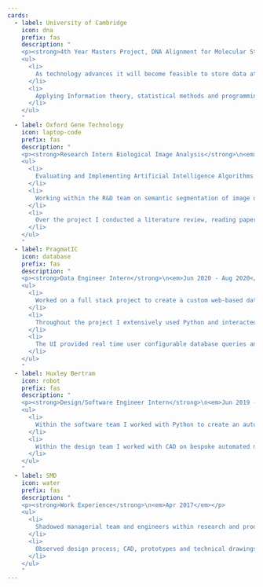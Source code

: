 ```yaml
---
cards:
  - label: University of Cambridge
    icon: dna
    prefix: fas
    description: "
    <p><strong>4th Year Masters Project, DNA Alignment for Molecular Storage </strong>\n<em>Oct 2021 - Ongoing</em></p>
    <ul>
      <li>
        As technology advances it will become feasible to store data at the molecular level. In a world with growing information requirements, technologies that increase the data density per volume/mass may help us reduce the energetic and geographical footprint associated with data storage. A practical information encoding/decoding system for storing data on DNA has been proposed that combines a technique known as watermark coding with standard DNA alignment tools. However, the prevalent DNA alignment tools (BLAST, BWA) do not perform with the increased substitution rate resulting from its use. I therefore aim to study those alignment tools and investigate how they can be modified to cope with an increased rate of substitutions. 
      </li>
      <li>
        Applying Information theory, statistical methods and programming to investigate and implement a new alignment tool.  
      </li>
    </ul>
    "
  - label: Oxford Gene Technology
    icon: laptop-code
    prefix: fas
    description: "
    <p><strong>Research Intern Biological Image Analysis</strong>\n<em>Aug 2021 - Sept 2021</em></p>
    <ul>
      <li>
        Evaluating and Implementing Artificial Intelligence Algorithms for single cell flow-FISH cytometry (Fluorescent in-situ hybridization) image analysis used for medical diagnosis of genetic disorders such as Leukaemia.  
      </li>
      <li>
        Working within the R&D team on semantic segmentation of image data; I implemented and compared several approaches; Combining automated annotation with a Convolutional Neural Network, Implemetning a CNN in a semi-supervised loop that combined clustering analysis to improve semi-supervised classification. 
      </li>
      <li>
        Over the project I conducted a literature review, reading papers from many areas of image analysis from Clustering and Deep Neural Nets to thresholding and image processing. I coded throughout the project in Python, extensively using Keras, Scikit-learn, OpenCV and Pandas while implementing different research papers and developing an automated annotation and CNN prediction pipeline.
      </li>
    </ul>
    "
  - label: PragmatIC
    icon: database
    prefix: fas
    description: "
    <p><strong>Data Engineer Intern</strong>\n<em>Jun 2020 - Aug 2020</em></p>
    <ul>
      <li>
        Worked on a full stack project to create a custom web-based data analysis dashboard for PragmatIC's RFID chip R&D team.
      </li>
      <li>
        Throughout the project I extensively used Python and interacted with the database using SQL and Pandas, I also used a Django web frame work, Altair plots, JavaScript, HTML and CSS.
      </li>
      <li>
        The UI provided real time user configurable database queries and interactive visualisations/analysis for in-depth investigation of a database containing millions of entries.
      </li>
    </ul>
    "
  - label: Huxley Bertram
    icon: robot
    prefix: fas
    description: "
    <p><strong>Design/Software Engineer Intern</strong>\n<em>Jun 2019 - Sept 2019</em></p>
    <ul>
      <li>
        Within the software team I worked with Python to create an automated microsopic inspection rig using computer vision to detect component faults.
      </li>
      <li>
        Within the design team I worked with CAD on bespoke automated machinery projects solving design problems for an automated silicon chip production, a Vectura inhaler test unit, a high precision tablet press and an aircraft panel permeability test unit.
      </li>
    </ul>
    "
  - label: SMD
    icon: water
    prefix: fas
    description: "
    <p><strong>Work Experience</strong>\n<em>Apr 2017</em></p>
    <ul>
      <li>
        Shadowed managerial team and engineers within research and production facilty of subsea ROVs and trenching equipment.
      </li>
      <li>
        Observed design process; CAD, prototypes and technical drawings of a new ROV model.
      </li>
    </ul>
    "
---
```


